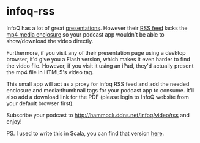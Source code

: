 infoq-rss
=========

InfoQ has a lot of great [presentations](http://www.infoq.com/presentations/).
However their [RSS feed](http://www.infoq.com/feed/presentations) lacks 
the [mp4 media enclosure](http://en.wikipedia.org/wiki/RSS_enclosure)
so your podcast app wouldn't be able to show/download the video directly.

Furthermore, if you visit any of their presentation page using a desktop browser,
it'd give you a Flash version, which makes it even harder to find the video file.
However, if you visit it using an iPad, they'd actually present the mp4 file in HTML5's video tag.

This small app will act as a proxy for infoq RSS feed and add the needed enclosure and media:thumbnail tags
for your podcast app to consume. It'll also add a download link for the PDF (please login to InfoQ website from your default browser first).

Subscribe your podcast to http://hammock.ddns.net/infoq/video/rss and enjoy!

PS. I used to write this in Scala, you can find that version [here](https://github.com/sindux/infoq-rss/tree/da73379c51152dbb04389406670ff7e805bb7795).
